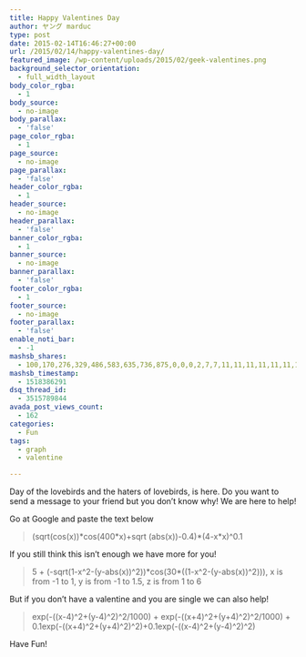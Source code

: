 ```yaml
---
title: Happy Valentines Day
author: ヤング marduc
type: post
date: 2015-02-14T16:46:27+00:00
url: /2015/02/14/happy-valentines-day/
featured_image: /wp-content/uploads/2015/02/geek-valentines.png
background_selector_orientation:
  - full_width_layout
body_color_rgba:
  - 1
body_source:
  - no-image
body_parallax:
  - 'false'
page_color_rgba:
  - 1
page_source:
  - no-image
page_parallax:
  - 'false'
header_color_rgba:
  - 1
header_source:
  - no-image
header_parallax:
  - 'false'
banner_color_rgba:
  - 1
banner_source:
  - no-image
banner_parallax:
  - 'false'
footer_color_rgba:
  - 1
footer_source:
  - no-image
footer_parallax:
  - 'false'
enable_noti_bar:
  - -1
mashsb_shares:
  - 100,170,276,329,486,583,635,736,875,0,0,0,2,7,7,11,11,11,11,11,11,11,11,11,11,11,11,11,11,11,11,11
mashsb_timestamp:
  - 1518386291
dsq_thread_id:
  - 3515789844
avada_post_views_count:
  - 162
categories:
  - Fun
tags:
  - graph
  - valentine

---
```

Day of the lovebirds and the haters of lovebirds, is here. Do you want to send a message to your friend but you don&#8217;t know why! We are here to help!

<!--more-->

Go at Google and paste the text below

> (sqrt(cos(x))\*cos(400\*x)+sqrt (abs(x))-0.4)\*(4-x\*x)^0.1

If you still think this isn&#8217;t enough we have more for you!

> 5 + (-sqrt(1-x^2-(y-abs(x))^2))\*cos(30\*((1-x^2-(y-abs(x))^2))), x is from -1 to 1, y is from -1 to 1.5, z is from 1 to 6

But if you don&#8217;t have a valentine and you are single we can also help!

> exp(-((x-4)^2+(y-4)^2)^2/1000) + exp(-((x+4)^2+(y+4)^2)^2/1000) + 0.1exp(-((x+4)^2+(y+4)^2)^2)+0.1exp(-((x-4)^2+(y-4)^2)^2)

Have Fun!

&nbsp;